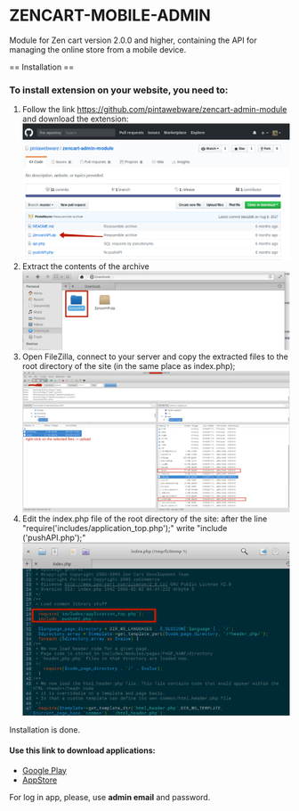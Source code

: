 ZENCART-MOBILE-ADMIN 
=====================

Module for Zen cart version 2.0.0 and higher, containing the API for managing the online store from a mobile device.

== Installation ==

### To install extension on your website, you need to:

1. Follow the link https://github.com/pintawebware/zencart-admin-module and download the extension:
![step 1](./Resourse/img/1.png)
2. Extract the contents of the archive
![step 2](./Resourse/img/2.png)
3. Open FileZilla, connect to your server and copy the extracted files to the root directory of the site (in the same place as index.php);
![step 3](./Resourse/img/3.png)
5. Edit the index.php file of the root directory of the site: after the line "require('includes/application_top.php');" write "include ('pushAPI.php');"
![step 5](./Resourse/img/4.png)

Installation is done.

#### Use this link to download applications:
* [Google Play](https://play.google.com/store/apps/details?id=com.pinta.zencart.zencartmobileadmin)
* [AppStore](https://itunes.apple.com/ua/app/zencart-mobile-admin/id1232184830?l=ru&mt=8)

For log in app, please, use **admin email** and password.